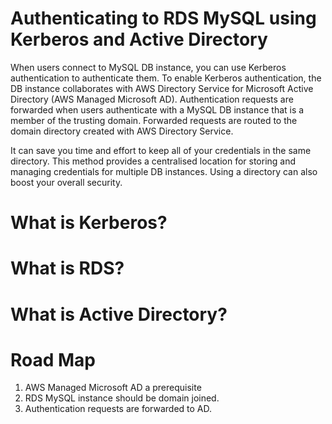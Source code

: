 # Authenticating to RDS MySQL using Kerberos and Active Directory

When users connect to MySQL DB instance, you can use Kerberos authentication to authenticate them. To enable Kerberos authentication, the DB instance collaborates with AWS Directory Service for Microsoft Active Directory (AWS Managed Microsoft AD). Authentication requests are forwarded when users authenticate with a MySQL DB instance that is a member of the trusting domain. Forwarded requests are routed to the domain directory created with AWS Directory Service.

It can save you time and effort to keep all of your credentials in the same directory. This method provides a centralised location for storing and managing credentials for multiple DB instances. Using a directory can also boost your overall security.

# What is Kerberos?

# What is RDS?

# What is Active Directory?

# Road Map

1) AWS Managed Microsoft AD a prerequisite
2) RDS MySQL instance should be domain joined.
3) Authentication requests are forwarded to AD.


